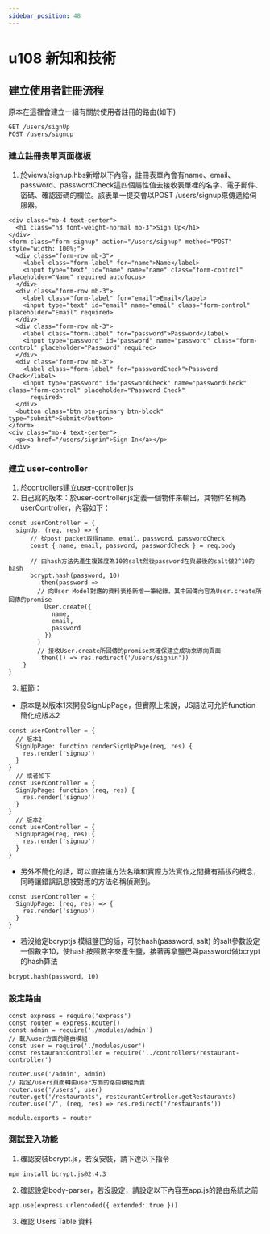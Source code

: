 ```yaml
---
sidebar_position: 48
---
```


# u108 新知和技術 


## 建立使用者註冊流程
原本在這裡會建立一組有關於使用者註冊的路由(如下)
```
GET /users/signUp
POST /users/signup
```

### 建立註冊表單頁面樣板
1. 於views/signup.hbs新增以下內容，註冊表單內會有name、email、password、passwordCheck這四個屬性值去接收表單裡的名字、電子郵件、密碼、確認密碼的欄位。該表單一提交會以POST /users/signup來傳遞給伺服器。
```
<div class="mb-4 text-center">
  <h1 class="h3 font-weight-normal mb-3">Sign Up</h1>
</div>
<form class="form-signup" action="/users/signup" method="POST" style="width: 100%;">
  <div class="form-row mb-3">
    <label class="form-label" for="name">Name</label>
    <input type="text" id="name" name="name" class="form-control" placeholder="Name" required autofocus>
  </div>
  <div class="form-row mb-3">
    <label class="form-label" for="email">Email</label>
    <input type="text" id="email" name="email" class="form-control" placeholder="Email" required>
  </div>
  <div class="form-row mb-3">
    <label class="form-label" for="password">Password</label>
    <input type="password" id="password" name="password" class="form-control" placeholder="Password" required>
  </div>
  <div class="form-row mb-3">
    <label class="form-label" for="passwordCheck">Password Check</label>
    <input type="password" id="passwordCheck" name="passwordCheck" class="form-control" placeholder="Password Check"
      required>
  </div>
  <button class="btn btn-primary btn-block" type="submit">Submit</button>
</form>
<div class="mb-4 text-center">
  <p><a href="/users/signin">Sign In</a></p>
</div>
```



### 建立 user-controller
1. 於controllers建立user-controller.js
2. 自己寫的版本：於user-controller.js定義一個物件來輸出，其物件名稱為userController，內容如下：
```
const userController = {
  signUp: (req, res) => {
      // 從post packet取得name、email、password、passwordCheck
      const { name, email, password, passwordCheck } = req.body
      
      // 由hash方法先產生複雜度為10的salt然後password在與最後的salt做2^10的hash
      bcrypt.hash(password, 10)
        .then(password =>
        // 向User Model對應的資料表格新增一筆紀錄，其中回傳內容為User.create所回傳的promise
          User.create({
            name,
            email,
            password
          })
        )
        // 接收User.create所回傳的promise來確保建立成功來導向頁面
        .then(() => res.redirect('/users/signin'))
    }
}
```

3. 細節：
  - 原本是以版本1來開發SignUpPage，但實際上來說，JS語法可允許function簡化成版本2
```
const userController = {
  // 版本1
  SignUpPage: function renderSignUpPage(req, res) {
    res.render('signup')
  }
}
  // 或者如下
const userController = {
  SignUpPage: function (req, res) {
    res.render('signup')
  }
}
  // 版本2
const userController = {
  SignUpPage(req, res) {
    res.render('signup')
  }
}
```
  - 另外不簡化的話，可以直接讓方法名稱和實際方法實作之間擁有插拔的概念，同時讓錯誤訊息被對應的方法名稱偵測到。
  ```
  const userController = {
    SignUpPage: (req, res) => {
      res.render('signup')
    }
  }
  ```
  - 若沒給定bcryptjs 模組鹽巴的話，可於hash(password, salt) 的salt參數設定一個數字10，使hash按照數字來產生鹽，接著再拿鹽巴與password做bcrypt的hash算法
  ```
  bcrypt.hash(password, 10)
  ```
### 設定路由
```
const express = require('express')
const router = express.Router()
const admin = require('./modules/admin')
// 載入user方面的路由模組
const user = require('./modules/user')
const restaurantController = require('../controllers/restaurant-controller')

router.use('/admin', admin)
// 指定/users頁面轉由user方面的路由模組負責
router.use('/users', user)
router.get('/restaurants', restaurantController.getRestaurants)
router.use('/', (req, res) => res.redirect('/restaurants'))

module.exports = router
```

### 測試登入功能

1. 確認安裝bcrypt.js，若沒安裝，請下達以下指令
```
npm install bcrypt.js@2.4.3
```

2. 確認設定body-parser，若沒設定，請設定以下內容至app.js的路由系統之前
```
app.use(express.urlencoded({ extended: true }))
```

3. 確認 Users Table 資料
